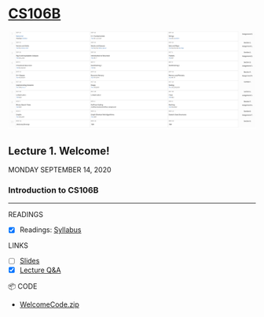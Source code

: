# [CS106B](http://web.stanford.edu/class/cs106b/)

![Schedule](./images/schedule.png)

## Lecture 1. Welcome!
MONDAY SEPTEMBER 14, 2020

### Introduction to CS106B

-----

READINGS
- [X] Readings: [Syllabus](./syllabus.md)

LINKS
- [ ] [Slides](./lectures/lecture1_slides.pdf)
- [X] [Lecture Q&A](./lectures/lecture-1-qa.md)

📦 CODE
* [WelcomeCode.zip](./code/WelcomeCode.zip)